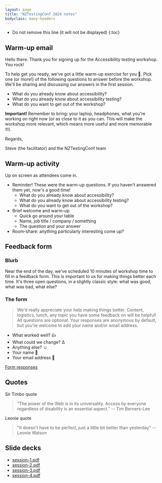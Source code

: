 ```yaml
---
layout: page
title: "NZTestingConf 2024 notes"
bodyclass: many-headers
---
```


* Do not remove this line (it will not be displayed)
{:toc}

## Warm-up email

Hello there. Thank you for signing up for the Accessibility testing workshop. You rock!

To help get you ready, we've got a little warm-up exercise for you 💪. Pick one (or more!) of the following questions to answer before the workshop. We'll be sharing and discussing our answers in the first session.

- What do you already know about accessibility?
- What do you already know about accessibility testing?
- What do you want to get out of the workshop?

**Important!** Remember to bring: your laptop, headphones, what you're working on right now (or as close to it as you can. This will make the workshop more relevant, which means more useful and more memorable 🤓). 

Regards,

Steve (the facilitator) and the NZTestingConf team

## Warm-up activity

Up on screen as attendees come in.

- Reminder! These were the warm-up questions. If you haven't answered them yet, now's a good time!
    - What do you already know about accessibility?
    - What do you already know about accessibility testing?
    - What do you want to get out of the workshop?
- Brief welcome and warm-up
    - Quick go around your table
    - Name, job title / company / something
    - The question and your answer
- Room-share: anything particularly interesting come up?

## Feedback form

### Blurb

Near the end of the day, we've scheduled 10 minutes of workshop time to fill in a feedback form. This is important to us for making things better each time. It's three open questions, in a slightly classic style: what was good, what was bad, what else?

### The form

> We'd really appreciate your help making things better. Content, logistics, lunch, any topic you have some feedback on will be helpful!
> All questions are optional. Your responses are anonymous by default, but you're welcome to add your name and/or email address.

- What worked well? 👍
- What could we change? Δ
- Anything else? ☺️
- Your name 📛
- Your email address 📧

[Form responses](https://docs.google.com/spreadsheets/d/1dSi6ljMX3RDN9VNCs1jDrJRRcb_s5yJf4AdKw2RpzdA/edit?resourcekey#gid=41420579)

## Quotes

Sir Timbo quote

> “The power of the Web is in its universality. Access by everyone regardless of disability is an essential aspect.” -- Tim Berners-Lee

Leonie quote

 > "It doesn't have to be perfect, just a little bit better than yesterday" -- Leonie Watson

## Slide decks

 - [session-1.pdf](session-1.pdf)
 - [session-2.pdf](session-2.pdf)
 - [session-3.pdf](session-3.pdf)
 - [session-4.pdf](session-4.pdf)